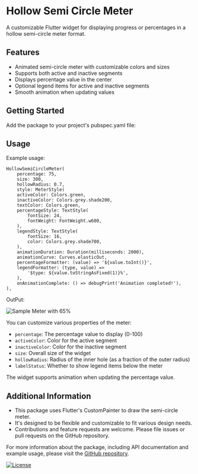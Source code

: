 # Hollow Semi Circle Meter

A customizable Flutter widget for displaying progress or percentages in a hollow semi-circle meter format.

## Features

- Animated semi-circle meter with customizable colors and sizes
- Supports both active and inactive segments
- Displays percentage value in the center
- Optional legend items for active and inactive segments
- Smooth animation when updating values

## Getting Started

Add the package to your project's pubspec.yaml file:

## Usage

Example usage:

```
HollowSemiCircleMeter(
    percentage: 75,
    size: 300,
    hollowRadius: 0.7,
    style: MeterStyle(
    activeColor: Colors.green,
    inactiveColor: Colors.grey.shade200,
    textColor: Colors.green,
    percentageStyle: TextStyle(
        fontSize: 24,
        fontWeight: FontWeight.w600,
    ),
    legendStyle: TextStyle(
        fontSize: 16,
        color: Colors.grey.shade700,
    ),
    animationDuration: Duration(milliseconds: 2000),
    animationCurve: Curves.elasticOut,
    percentageFormatter: (value) => '${value.toInt()}',
    legendFormatter: (type, value) =>
        '$type: ${value.toStringAsFixed(1)}%',
    ),
    onAnimationComplete: () => debugPrint('Animation completed!'),
),

```

OutPut:

![Sample Meter with 65%](https://github.com/vishnudas-bluefox/material_charts/blob/master/images/demo_chart1.png)

You can customize various properties of the meter:

- `percentage`: The percentage value to display (0-100)
- `activeColor`: Color for the active segment
- `inactiveColor`: Color for the inactive segment
- `size`: Overall size of the widget
- `hollowRadius`: Radius of the inner hole (as a fraction of the outer radius)
- `labelStatus`: Whether to show legend items below the meter

The widget supports animation when updating the percentage value.

## Additional Information

- This package uses Flutter's CustomPainter to draw the semi-circle meter.
- It's designed to be flexible and customizable to fit various design needs.
- Contributions and feature requests are welcome. Please file issues or pull requests on the GitHub repository.

For more information about the package, including API documentation and example usage, please visit the [GitHub repository](https://github.com/vishnudas-bluefox/material_charts).

[![License](https://img.shields.io/badge/License-BSD_3--Clause-blue.svg)](https://opensource.org/licenses/BSD-3-Clause)
